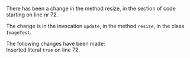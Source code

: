There has been a change in the method resize, in the section of code starting on line nr 72.
  
The change is in the invocation ```update```, in the method ```resize```, in the class ```ImageTest```.
  
The following changes have been made:  
Inserted literal ```true``` on line 72.  

